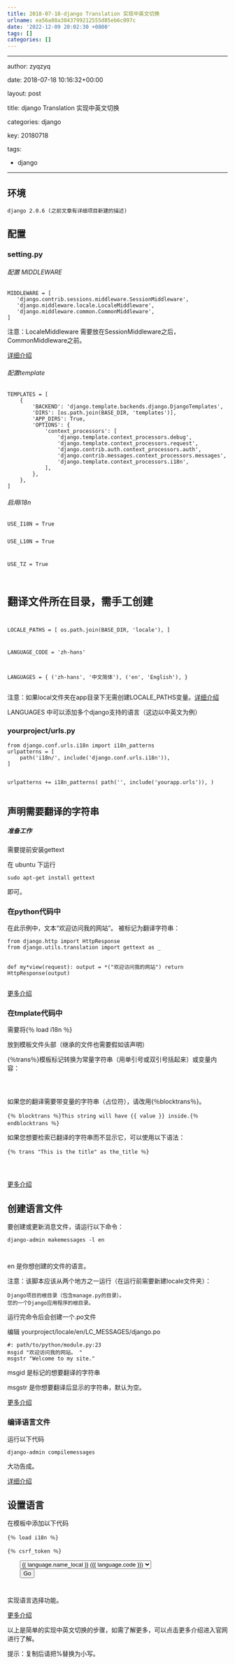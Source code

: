 ```yaml
---
title: 2018-07-18-django Translation 实现中英文切换
urlname: ea56a08a3843799212555d85eb6c097c
date: '2022-12-09 20:02:30 +0800'
tags: []
categories: []
---
```


<hr />
<p>author: zyqzyq

date: 2018-07-18 10:16:32+00:00

layout: post

title: django Translation 实现中英文切换

categories: django

key: 20180718

tags:</p>

<ul>
<li>django</li>
</ul>
<hr />
<h2>环境</h2>
<pre><code>django 2.0.6 (之前文章有详细项目新建的描述)
</code></pre>
<h2>配置</h2>
<h3>setting.py</h3>
<h6>配置 MIDDLEWARE</h6>
<pre><code>MIDDLEWARE = [
   'django.contrib.sessions.middleware.SessionMiddleware',
   'django.middleware.locale.LocaleMiddleware',
   'django.middleware.common.CommonMiddleware',
]
</code></pre>
<p>注意：LocaleMiddleware 需要放在SessionMiddleware之后，CommonMiddleware之前。

<a href="https://docs.djangoproject.com/zh-hans/2.0/topics/i18n/translation/#how-django-discovers-language-preference" target="_blank">详细介绍</a></p>

<h6>配置template</h6>
<pre><code>TEMPLATES = [
    {
        'BACKEND': 'django.template.backends.django.DjangoTemplates',
        'DIRS': [os.path.join(BASE_DIR, 'templates')],
        'APP_DIRS': True,
        'OPTIONS': {
            'context_processors': [
                'django.template.context_processors.debug',
                'django.template.context_processors.request',
                'django.contrib.auth.context_processors.auth',
                'django.contrib.messages.context_processors.messages',
                'django.template.context_processors.i18n',
            ],
        },
    },
]
</code></pre>
<h6>启用i18n</h6>
<pre><code>USE_I18N = True

USE_L10N = True

USE_TZ = True

# 翻译文件所在目录，需手工创建

LOCALE_PATHS = [
os.path.join(BASE_DIR, 'locale'),
]

LANGUAGE_CODE = 'zh-hans'

LANGUAGES = {
('zh-hans', '中文简体'),
('en', 'English'),
}
</code></pre>

<p>注意：如果local文件夹在app目录下无需创建LOCALE_PATHS变量。<a href="https://docs.djangoproject.com/zh-hans/2.0/topics/i18n/translation/#how-django-discovers-translations" target="_blank">详细介绍</a></p>
<p>LANGUAGES 中可以添加多个django支持的语言（这边以中英文为例）</p>
<h3>yourproject/urls.py</h3>
<pre><code>from django.conf.urls.i18n import i18n_patterns
urlpatterns = [
    path('i18n/', include('django.conf.urls.i18n')),
]

urlpatterns += i18n_patterns(
path('', include('yourapp.urls')),
)
</code></pre>

<h2>声明需要翻译的字符串</h2>
<h5>准备工作</h5>
<p>需要提前安装gettext

在 ubuntu 下运行</p>

<pre><code>sudo apt-get install gettext
</code></pre>
<p>即可。</p>
<h3>在python代码中</h3>
<p>在此示例中，文本“欢迎访问我的网站”。 被标记为翻译字符串：</p>
<pre><code>from django.http import HttpResponse
from django.utils.translation import gettext as _

def my*view(request):
output = *("欢迎访问我的网站")
return HttpResponse(output)
</code></pre>

<p><a href="https://docs.djangoproject.com/zh-hans/2.0/topics/i18n/translation/#internationalization-in-python-code" target="_blank">更多介绍</a></p>
<h3>在tmplate代码中</h3>
<p>需要将{％ load i18n ％}

放到模板文件头部（继承的文件也需要假如该声明）</p>

<p>{％trans％}模板标记转换为常量字符串（用单引号或双引号括起来）或变量内容：</p>
<pre data-syntax="python"><code class="lang-python hljs raw"><title>{％ trans "This is the title." ％}</title>
<title>{％ trans myvar ％}</title>
</code></pre>
<p>如果您的翻译需要带变量的字符串（占位符），请改用{％blocktrans％}。</p>
<pre><code>{％ blocktrans ％}This string will have {{ value }} inside.{％ endblocktrans ％}
</code></pre>
<p>如果您想要检索已翻译的字符串而不显示它，可以使用以下语法：</p>
<pre><code>{％ trans "This is the title" as the_title ％}

<title>{{ the_title }}</title>
<meta name="description" content="{{ the_title }}">
</code></pre>
<p><a href="https://docs.djangoproject.com/zh-hans/2.0/topics/i18n/translation/#internationalization-in-template-code" target="_blank">更多介绍</a></p>
<h2>创建语言文件</h2>
<p>要创建或更新消息文件，请运行以下命令：</p>
<pre><code>django-admin makemessages -l en

</code></pre>

<p>en 是你想创建的文件的语言。</p>
<p>注意：该脚本应该从两个地方之一运行（在运行前需要新建locale文件夹）：</p>
<pre><code>Django项目的根目录（包含manage.py的目录）。
您的一个Django应用程序的根目录。
</code></pre>
<p>运行完命令后会创建一个.po文件

编辑 yourproject/locale/en/LC_MESSAGES/django.po</p>

<pre><code>#: path/to/python/module.py:23
msgid "欢迎访问我的网站。 "
msgstr "Welcome to my site."
</code></pre>
<p>msgid 是标记的想要翻译的字符串

msgstr 是你想要翻译后显示的字符串，默认为空。</p>

<p><a href="https://docs.djangoproject.com/zh-hans/2.0/topics/i18n/translation/#localization-how-to-create-language-files" target="_blank">更多介绍</a></p>
<h3>编译语言文件</h3>
<p>运行以下代码</p>
<pre><code>django-admin compilemessages
</code></pre>
<p>大功告成。</p>
<p><a href="https://docs.djangoproject.com/zh-hans/2.0/topics/i18n/translation/#compiling-message-files" target="_blank">详细介绍</a></p>
<h2>设置语言</h2>
<p>在模板中添加以下代码</p>
<pre><code>{％ load i18n ％}

<form action="{％ url 'set_language' ％}" method="post">{％ csrf_token ％}
    <input name="next" type="hidden" value="{{ redirect_to }}" />
    <select name="language">
        {％ get_current_language as LANGUAGE_CODE ％}
        {％ get_available_languages as LANGUAGES ％}
        {％ get_language_info_list for LANGUAGES as languages ％}
        {％ for language in languages ％}
            <option value="{{ language.code }}"{％ if language.code == LANGUAGE_CODE ％} selected{％ endif ％}>
                {{ language.name_local }} ({{ language.code }})
            </option>
        {％ endfor ％}
    </select>
    <input type="submit" value="Go" />
</form>
</code></pre>
<p>实现语言选择功能。

<a href="https://docs.djangoproject.com/zh-hans/2.0/topics/i18n/translation/#the-set-language-redirect-view" target="_blank">更多介绍</a></p>

<p>以上是简单的实现中英文切换的步骤，如需了解更多，可以点击更多介绍进入官网进行了解。</p>
<p>提示：复制后请把%替换为小写。</p>
